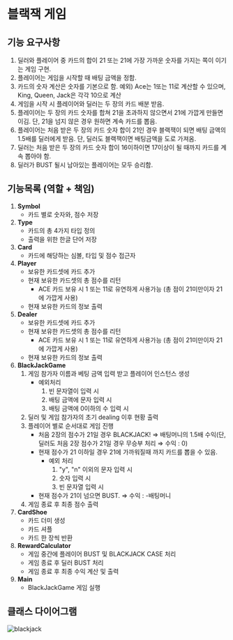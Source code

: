 # 블랙잭 게임

## 기능 요구사항
1. 딜러와 플레이어 중 카드의 합이 21 또는 21에 가장 가까운 숫자를 가지는 쪽이 이기는 게임 구현.
2. 플레이어는 게임을 시작할 때 배팅 금액을 정함.
3. 카드의 숫자 계산은 숫자를 기본으로 함. 예외) Ace는 1또는 11로 계산할 수 있으며, King, Queen, Jack은 각각 10으로 계산
4. 게임을 시작 시 플레이어와 딜러는 두 장의 카드 배분 받음.
5. 플레이어는 두 장의 카드 숫자를 합쳐 21을 초과하지 않으면서 21에 가깝게 만들면 이김. 단, 21을 넘지 않은 경우 원하면 계속 카드를 뽑음.
6. 플레이어는 처음 받은 두 장의 카드 숫자 합이 21인 경우 블랙잭이 되면 배팅 금액의 1.5배를 딜러에게 받음. 단, 딜러도 블랙잭이면 배팅금액을 도로 가져옴.
7. 딜러는 처음 받은 두 장의 카드 숫자 합이 16이하이면 17이상이 될 때까지 카드를 계속 뽑아야 함.
8. 딜러가 BUST 될시 남아있는 플레이어는 모두 승리함.

## 기능목록 (역할 + 책임)
1. **Symbol**
    - 카드 별로 숫자와, 점수 저장
2. **Type**
    - 카드의 총 4가지 타입 정의
    - 출력을 위한 한글 단어 저장
3. **Card**
    - 카드에 해당하는 심볼, 타입 및 점수 접근자
4. **Player**
    - 보유한 카드셋에 카드 추가
    - 현재 보유한 카드셋의 총 점수를 리턴
        - ACE 카드 보유 시 1 또는 11로 유연하게 사용가능 (총 점이 21미만이자 21에 가깝게 사용)
    - 현재 보유한 카드의 정보 출력 
5. **Dealer**
    - 보유한 카드셋에 카드 추가
    - 현재 보유한 카드셋의 총 점수를 리턴
        - ACE 카드 보유 시 1 또는 11로 유연하게 사용가능 (총 점이 21미만이자 21에 가깝게 사용)
    - 현재 보유한 카드의 정보 출력 
6. **BlackJackGame**
    1. 게임 참가자 이름과 베팅 금액 입력 받고 플레이어 인스턴스 생성
        - 예외처리
            1) 빈 문자열이 입력 시
            2) 배팅 금액에 문자 입력 시
            3) 배팅 금액에 0이하의 수 입력 시
    2. 딜러 및 게임 참가자의 초기 dealing 이후 현황 출력 
    3. 플레이어 별로 순서대로 게임 진행
        - 처음 2장의 점수가 21일 경우 BLACKJACK! ⇒ 배팅머니의 1.5배 수익(단, 딜러도 처음 2장 점수가 21일 경우 무승부 처리 ⇒ 수익 : 0)
        - 현재 점수가 21 이하일 경우 21에 가까워질때 까지 카드를 뽑을 수 있음.
          - 예외 처리
            1) "y", "n" 이외의 문자 입력 시
            2) 숫자 입력 시
            3) 빈 문자열 입력 시
        - 현재 점수가 21이 넘으면 BUST. ⇒ 수익 : -배팅머니
    4. 게임 종료 후 최종 점수 출력
7. **CardShoe**
    - 카드 더미 생성
    - 카드 셔플
    - 카드 한 장씩 반환
8. **RewardCalculator**
    - 게임 중간에 플레이어 BUST 및 BLACKJACK CASE 처리
    - 게임 종료 후 딜러 BUST 처리
    - 게임 종료 후 최종 수익 계산 및 출력
9. **Main**
    - BlackJackGame 게임 실행

## 클래스 다이어그램
![blackjack](https://user-images.githubusercontent.com/42382027/70868473-88f48a00-1fc4-11ea-9084-1925161f1080.JPG)
